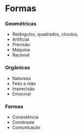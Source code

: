 # Formas

### Geométricas

- Retângulos, quadrados, círculos,
- Artificial
- Precisão
- Máquina
- Racional

### Orgânicas

- Natureza
- Feito a mão
- Imprecisão
- Emocinal

### Formas

- Consistência
- Constraste
- Comunicação
